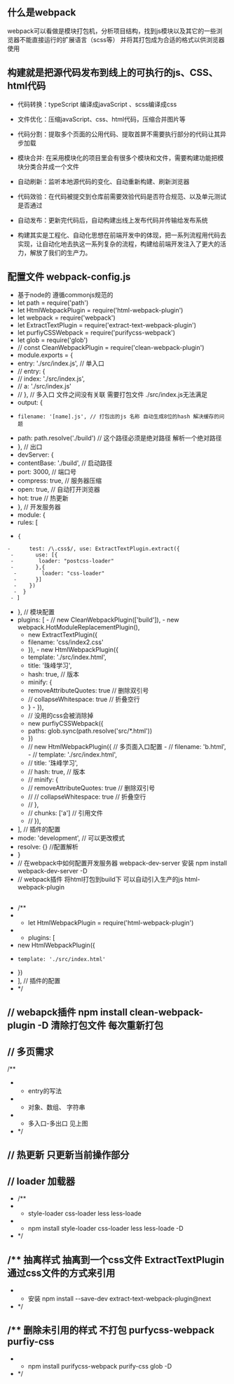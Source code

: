 ## 什么是webpack
webpack可以看做是模块打包机，分析项目结构，找到js模块以及其它的一些浏览器不能直接运行的扩展语言（scss等） 并将其打包成为合适的格式以供浏览器使用

## 构建就是把源代码发布到线上的可执行的js、CSS、html代码
 - 代码转换：typeScript 编译成javaScript 、scss编译成css
 - 文件优化：压缩javaScript、css、html代码，压缩合并图片等
 - 代码分割：提取多个页面的公用代码、提取首屏不需要执行部分的代码让其异步加载
 - 模块合并:  在采用模块化的项目里会有很多个模块和文件，需要构建功能把模块分类合并成一个文件
 - 自动刷新：监听本地源代码的变化、自动重新构建、刷新浏览器
 - 代码效验：在代码被提交到仓库前需要效验代码是否符合规范、以及单元测试是否通过
 - 自动发布：更新完代码后，自动构建出线上发布代码并传输给发布系统

 - 构建其实是工程化、自动化思想在前端开发中的体现，把一系列流程用代码去实现，让自动化地去执这一系列复杂的流程，构建给前端开发注入了更大的活力，解放了我们的生产力。

## 配置文件 webpack-config.js
 -  基于node的 遵循commonjs规范的
 - let path = require('path')
 - let HtmlWebpackPlugin = require('html-webpack-plugin')
 - let webpack = require('webpack')
 - let ExtractTextPlugin = require('extract-text-webpack-plugin')
 - let purfiyCSSWebpack = require('purifycss-webpack')
 - let glob = require('glob')
 - // const CleanWebpackPlugin = require('clean-webpack-plugin')
 - module.exports = {
 - entry: './src/index.js', // 单入口
 -   // entry: {
 -   //   index: './src/index.js',
 -   //   a: './src/index.js'
 -   // }, // 多入口  文件之间没有关联 需要打包文件 ./src/index.js无法满足
 -   output: {
 -     filename: '[name].js', // 打包出的js 名称 自动生成8位的hash 解决缓存的问题
  -    path: path.resolve('./build') // 这个路径必须是绝对路径 解析一个绝对路径
 -   }, // 出口
  -  devServer: {
  -    contentBase: './build', // 启动路径
  -    port: 3000, // 端口号 
   -   compress: true, // 服务器压缩
   -   open: true, // 自动打开浏览器
   -   hot: true // 热更新
  -  }, // 开发服务器
  -  module: {
  -    rules: [
   -     {
    -      test: /\.css$/, use: ExtractTextPlugin.extract({
     -       use: [{
     -        loader: "postcss-loader"
     -       },{
      -        loader: "css-loader"
      -      }]
      -    })
      -  }
     - ]
   - }, // 模块配置
   - plugins: [
    -  // new CleanWebpackPlugin(['build']),
    -  new webpack.HotModuleReplacementPlugin(),
     - new ExtractTextPlugin({
      -  filename: 'css/index2.css'
     - }),
    -  new HtmlWebpackPlugin({
      -  template: './src/index.html',
       - title: '珠峰学习',
      -  hash: true, // 版本
       - minify: {
        -  removeAttributeQuotes: true // 删除双引号
        -  // collapseWhitespace: true // 折叠空行
       - }
    -  }),
     - // 没用的css会被消除掉
     - new purfiyCSSWebpack({
     -   paths: glob.sync(path.resolve('src/*.html'))
     - })
     - // new HtmlWebpackPlugin({ // 多页面入口配置
    -  //   filename: 'b.html',
    -  //   template: './src/index.html',
     - //   title: '珠峰学习',
     - //   hash: true, // 版本
     - //   minify: {
     - //     removeAttributeQuotes: true // 删除双引号
     - //     // collapseWhitespace: true // 折叠空行
     - //   },
     - //   chunks: ['a'] // 引用文件
     - // }),
   - ], // 插件的配置
   - mode: 'development', // 可以更改模式
   - resolve: {} //配置解析
 - }
 - // 在webpack中如何配置开发服务器 webpack-dev-server 安装 npm install webpack-dev-server -D
 - // webpack插件 将html打包到build下 可以自动引入生产的js html-webpack-plugin
##
- /**
 - * let HtmlWebpackPlugin = require('html-webpack-plugin')
-  * plugins: [
 -    new HtmlWebpackPlugin({
  -     template: './src/index.html'
   -  })
  - ], // 插件的配置
 - */
## // webapck插件  npm install clean-webpack-plugin -D 清除打包文件 每次重新打包
## // 多页需求 
/**
 - * entry的写法
 - * 对象、数组、 字符串
 - * 多入口-多出口 见上图
 - */

## // 热更新 只更新当前操作部分

## // loader 加载器
- /**
-  * style-loader css-loader  less less-loade
 - * npm install style-loader css-loader less less-loade -D
 - */

## /** 抽离样式 抽离到一个css文件  ExtractTextPlugin 通过css文件的方式来引用
 - * 安装 npm install --save-dev extract-text-webpack-plugin@next
 - */

 ## /** 删除未引用的样式 不打包  purfycss-webpack purfiy-css
  - * npm install purifycss-webpack purify-css glob -D 
  - */
